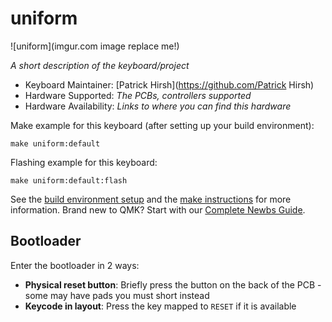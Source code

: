 # uniform

![uniform](imgur.com image replace me!)

*A short description of the keyboard/project*

* Keyboard Maintainer: [Patrick Hirsh](https://github.com/Patrick Hirsh)
* Hardware Supported: *The PCBs, controllers supported*
* Hardware Availability: *Links to where you can find this hardware*

Make example for this keyboard (after setting up your build environment):

    make uniform:default

Flashing example for this keyboard:

    make uniform:default:flash

See the [build environment setup](https://docs.qmk.fm/#/getting_started_build_tools) and the [make instructions](https://docs.qmk.fm/#/getting_started_make_guide) for more information. Brand new to QMK? Start with our [Complete Newbs Guide](https://docs.qmk.fm/#/newbs).

## Bootloader

Enter the bootloader in 2 ways:

* **Physical reset button**: Briefly press the button on the back of the PCB - some may have pads you must short instead
* **Keycode in layout**: Press the key mapped to `RESET` if it is available
